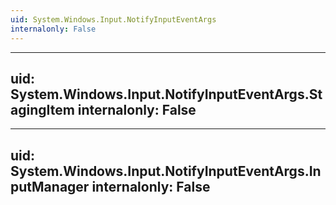 ```yaml
---
uid: System.Windows.Input.NotifyInputEventArgs
internalonly: False
---
```


---
uid: System.Windows.Input.NotifyInputEventArgs.StagingItem
internalonly: False
---

---
uid: System.Windows.Input.NotifyInputEventArgs.InputManager
internalonly: False
---
